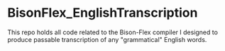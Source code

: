 # BisonFlex_EnglishTranscription
This repo holds all code related to the Bison-Flex compiler I designed to produce passable transcription of any "grammatical" English words.
